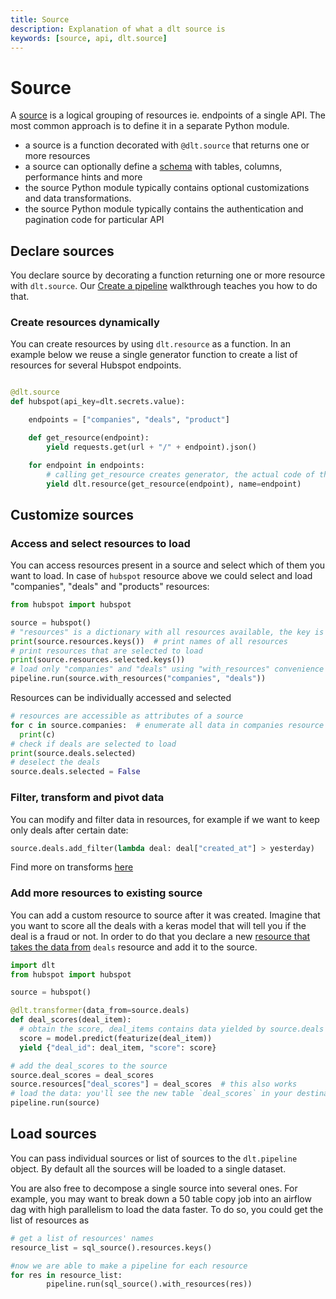 ```yaml
---
title: Source
description: Explanation of what a dlt source is
keywords: [source, api, dlt.source]
---
```



# Source

A [source](../glossary.md#source) is a logical grouping of resources ie. endpoints of a single API. The most common approach is to define it in a separate Python module.
- a source is a function decorated with `@dlt.source` that returns one or more resources
- a source can optionally define a [schema](../customization/schema.md) with tables, columns, performance hints and more
- the source Python module typically contains optional customizations and data transformations.
- the source Python module typically contains the authentication and pagination code for particular API

## Declare sources
You declare source by decorating a function returning one or more resource with `dlt.source`. Our [Create a pipeline](../walkthroughs/create-a-pipeline.md) walkthrough teaches you how to do that.

### Create resources dynamically
You can create resources by using `dlt.resource` as a function. In an example below we reuse a single generator function to create a list of resources for several Hubspot endpoints.

```python

@dlt.source
def hubspot(api_key=dlt.secrets.value):

    endpoints = ["companies", "deals", "product"]

    def get_resource(endpoint):
        yield requests.get(url + "/" + endpoint).json()

    for endpoint in endpoints:
        # calling get_resource creates generator, the actual code of the function will be executed in pipeline.run
        yield dlt.resource(get_resource(endpoint), name=endpoint)
```

## Customize sources

### Access and select resources to load
You can access resources present in a source and select which of them you want to load. In case of `hubspot` resource above we could select and load "companies", "deals" and "products" resources:
```python
from hubspot import hubspot

source = hubspot()
# "resources" is a dictionary with all resources available, the key is the resource name
print(source.resources.keys())  # print names of all resources
# print resources that are selected to load
print(source.resources.selected.keys())
# load only "companies" and "deals" using "with_resources" convenience method
pipeline.run(source.with_resources("companies", "deals"))
```
Resources can be individually accessed and selected
```python
# resources are accessible as attributes of a source
for c in source.companies:  # enumerate all data in companies resource
  print(c)
# check if deals are selected to load
print(source.deals.selected)
# deselect the deals
source.deals.selected = False
```
### Filter, transform and pivot data
You can modify and filter data in resources, for example if we want to keep only deals after certain date:
```python
source.deals.add_filter(lambda deal: deal["created_at"] > yesterday)
```
Find more on transforms [here](resource.md#filter-transform-and-pivot-data)

### Add more resources to existing source
You can add a custom resource to source after it was created. Imagine that you want to score all the deals with a keras model that will tell you if the deal is a fraud or not. In order to do that you declare a new [resource that takes the data from](resource.md#feeding-data-from-one-resource-into-another) `deals` resource and add it to the source.
```python
import dlt
from hubspot import hubspot

source = hubspot()

@dlt.transformer(data_from=source.deals)
def deal_scores(deal_item):
  # obtain the score, deal_items contains data yielded by source.deals
  score = model.predict(featurize(deal_item))
  yield {"deal_id": deal_item, "score": score}

# add the deal_scores to the source
source.deal_scores = deal_scores
source.resources["deal_scores"] = deal_scores  # this also works
# load the data: you'll see the new table `deal_scores` in your destination!
pipeline.run(source)
```

## Load sources
You can pass individual sources or list of sources to the `dlt.pipeline` object. By default all the sources will be loaded to a single dataset.

You are also free to decompose a single source into several ones. For example, you may want to break down a 50 table copy job into an airflow dag with high parallelism to load the data faster. To do so, you could get the list of resources as

```python
# get a list of resources' names
resource_list = sql_source().resources.keys()

#now we are able to make a pipeline for each resource
for res in resource_list:
		pipeline.run(sql_source().with_resources(res))
```
